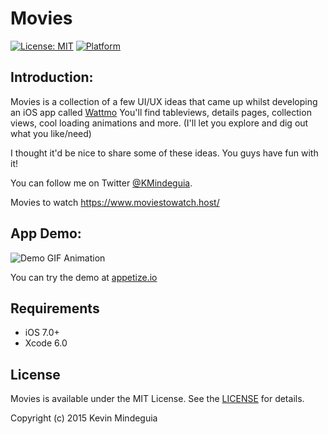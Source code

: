 


# Movies 
[![License: MIT](https://img.shields.io/badge/license-MIT-blue.svg?style=flat)](https://github.com/KMindeguia/movies/blob/master/LICENSE.md)
[![Platform](https://img.shields.io/cocoapods/p/Hokusai.svg?style=flat)]()

## Introduction:
Movies is a collection of a few UI/UX ideas that came up whilst developing an iOS app called [Wattmo](http://appsto.re/gb/Mn3J5.i)
You'll find tableviews, details pages, collection views, cool loading animations and more. (I'll let you explore and dig out what you like/need)

I thought it'd be nice to share some of these ideas. You guys have fun with it! 

You can follow me on Twitter [@KMindeguia](https://twitter.com/KMindeguia).

Movies to watch https://www.moviestowatch.host/

## App Demo:
![Demo GIF Animation](https://raw.githubusercontent.com/KMindeguia/movies/master/Gif%20Demo/demo.gif)

You can try the demo at [appetize.io](https://appetize.io/app/va6vwedcp9rn111j1yk5dk9638?device=iphone6&scale=100&orientation=portrait)

## Requirements
- iOS 7.0+
- Xcode 6.0


## License
Movies is available under the MIT License. See the [LICENSE](https://github.com/KMindeguia/movies/blob/master/LICENSE.md) for details.

Copyright (c) 2015 Kevin Mindeguia


